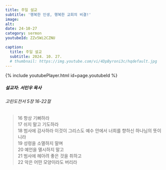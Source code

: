 ```yaml
---
title: 주일 설교
subtitle: '행복한 인생, 행복한 교회의 비결!'
image: 
alt:
date: 24-10-27
category: sermon
youtubeId: ZZv5Wi2CZNU

caption:
  title: 주일 설교
  subtitle: 2024. 10. 27.
  # thumbnail: https://img.youtube.com/vi/4DpByroni3c/hqdefault.jpg
---
```

{% include youtubePlayer.html id=page.youtubeId %}

##### 설교자: 서민우 목사

###### 고린도전서 5장 16-22절

> 16 항상 기뻐하라  
> 17 쉬지 말고 기도하라  
> 18 범사에 감사하라 이것이 그리스도 예수 안에서 너희를 향하신 하나님의 뜻이니라  
> 19 성령을 소멸하지 말며  
> 20 예언을 멸시하지 말고  
> 21 범사에 헤아려 좋은 것을 취하고  
> 22 악은 어떤 모양이라도 버리라
